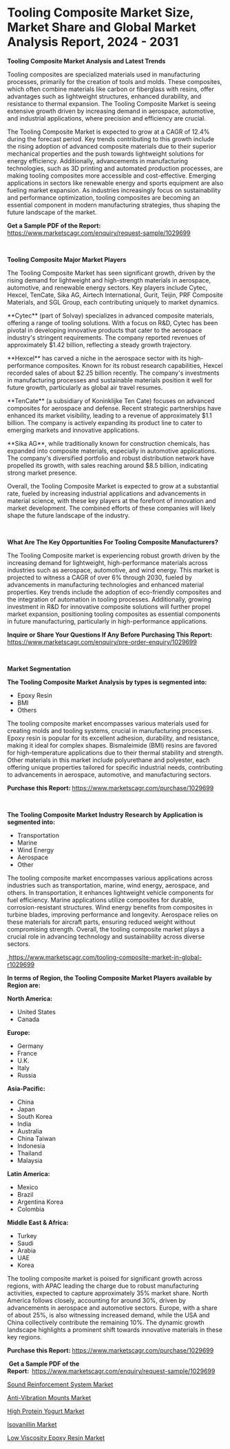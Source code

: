 <p><h1>Tooling Composite Market Size, Market Share and Global Market Analysis Report, 2024 - 2031</h1></p><p><strong>Tooling Composite Market Analysis and Latest Trends</strong></p>
<p><p>Tooling composites are specialized materials used in manufacturing processes, primarily for the creation of tools and molds. These composites, which often combine materials like carbon or fiberglass with resins, offer advantages such as lightweight structures, enhanced durability, and resistance to thermal expansion. The Tooling Composite Market is seeing extensive growth driven by increasing demand in aerospace, automotive, and industrial applications, where precision and efficiency are crucial.</p><p>The Tooling Composite Market is expected to grow at a CAGR of 12.4% during the forecast period. Key trends contributing to this growth include the rising adoption of advanced composite materials due to their superior mechanical properties and the push towards lightweight solutions for energy efficiency. Additionally, advancements in manufacturing technologies, such as 3D printing and automated production processes, are making tooling composites more accessible and cost-effective. Emerging applications in sectors like renewable energy and sports equipment are also fueling market expansion. As industries increasingly focus on sustainability and performance optimization, tooling composites are becoming an essential component in modern manufacturing strategies, thus shaping the future landscape of the market.</p></p>
<p><strong>Get a Sample PDF of the Report:&nbsp;</strong> <a href="https://www.marketscagr.com/enquiry/request-sample/1029699">https://www.marketscagr.com/enquiry/request-sample/1029699</a></p>
<p>&nbsp;</p>
<p><strong>Tooling Composite Major Market Players</strong></p>
<p><p>The Tooling Composite Market has seen significant growth, driven by the rising demand for lightweight and high-strength materials in aerospace, automotive, and renewable energy sectors. Key players include Cytec, Hexcel, TenCate, Sika AG, Airtech International, Gurit, Teijin, PRF Composite Materials, and SGL Group, each contributing uniquely to market dynamics.</p><p>**Cytec** (part of Solvay) specializes in advanced composite materials, offering a range of tooling solutions. With a focus on R&D, Cytec has been pivotal in developing innovative products that cater to the aerospace industry's stringent requirements. The company reported revenues of approximately $1.42 billion, reflecting a steady growth trajectory.</p><p>**Hexcel** has carved a niche in the aerospace sector with its high-performance composites. Known for its robust research capabilities, Hexcel recorded sales of about $2.25 billion recently. The company's investments in manufacturing processes and sustainable materials position it well for future growth, particularly as global air travel resumes.</p><p>**TenCate** (a subsidiary of Koninklijke Ten Cate) focuses on advanced composites for aerospace and defense. Recent strategic partnerships have enhanced its market visibility, leading to a revenue of approximately $1.1 billion. The company is actively expanding its product line to cater to emerging markets and innovative applications.</p><p>**Sika AG**, while traditionally known for construction chemicals, has expanded into composite materials, especially in automotive applications. The company's diversified portfolio and robust distribution network have propelled its growth, with sales reaching around $8.5 billion, indicating strong market presence.</p><p>Overall, the Tooling Composite Market is expected to grow at a substantial rate, fueled by increasing industrial applications and advancements in material science, with these key players at the forefront of innovation and market development. The combined efforts of these companies will likely shape the future landscape of the industry.</p></p>
<p>&nbsp;</p>
<p><strong>What Are The Key Opportunities For Tooling Composite Manufacturers?</strong></p>
<p><p>The Tooling Composite market is experiencing robust growth driven by the increasing demand for lightweight, high-performance materials across industries such as aerospace, automotive, and wind energy. This market is projected to witness a CAGR of over 6% through 2030, fueled by advancements in manufacturing technologies and enhanced material properties. Key trends include the adoption of eco-friendly composites and the integration of automation in tooling processes. Additionally, growing investment in R&D for innovative composite solutions will further propel market expansion, positioning tooling composites as essential components in future manufacturing, particularly in high-performance applications.</p></p>
<p><strong>Inquire or Share Your Questions If Any Before Purchasing This Report:</strong> <a href="https://www.marketscagr.com/enquiry/pre-order-enquiry/1029699">https://www.marketscagr.com/enquiry/pre-order-enquiry/1029699</a></p>
<p>&nbsp;</p>
<p><strong>Market Segmentation</strong></p>
<p><strong>The Tooling Composite Market Analysis by types is segmented into:</strong></p>
<p><ul><li>Epoxy Resin</li><li>BMI</li><li>Others</li></ul></p>
<p><p>The tooling composite market encompasses various materials used for creating molds and tooling systems, crucial in manufacturing processes. Epoxy resin is popular for its excellent adhesion, durability, and resistance, making it ideal for complex shapes. Bismaleimide (BMI) resins are favored for high-temperature applications due to their thermal stability and strength. Other materials in this market include polyurethane and polyester, each offering unique properties tailored for specific industrial needs, contributing to advancements in aerospace, automotive, and manufacturing sectors.</p></p>
<p><strong>Purchase this Report:&nbsp;</strong><a href="https://www.marketscagr.com/purchase/1029699">https://www.marketscagr.com/purchase/1029699</a></p>
<p>&nbsp;</p>
<p><strong>The Tooling Composite Market Industry Research by Application is segmented into:</strong></p>
<p><ul><li>Transportation</li><li>Marine</li><li>Wind Energy</li><li>Aerospace</li><li>Other</li></ul></p>
<p><p>The tooling composite market encompasses various applications across industries such as transportation, marine, wind energy, aerospace, and others. In transportation, it enhances lightweight vehicle components for fuel efficiency. Marine applications utilize composites for durable, corrosion-resistant structures. Wind energy benefits from composites in turbine blades, improving performance and longevity. Aerospace relies on these materials for aircraft parts, ensuring reduced weight without compromising strength. Overall, the tooling composite market plays a crucial role in advancing technology and sustainability across diverse sectors.</p></p>
<p><a href="https://www.marketscagr.com/tooling-composite-market-in-global-r1029699">&nbsp;https://www.marketscagr.com/tooling-composite-market-in-global-r1029699</a></p>
<p><strong>In terms of Region, the Tooling Composite Market Players available by Region are:</strong></p>
<p>
    <p> <strong> North America: </strong>
        <ul>
            <li>United States</li>
            <li>Canada</li>
        </ul>
        </p> 
    <p> <strong> Europe: </strong>
        <ul>
            <li>Germany</li>
            <li>France</li>
            <li>U.K.</li>
            <li>Italy</li>
            <li>Russia</li>
        </ul>
        </p> 
    <p> <strong> Asia-Pacific: </strong>
        <ul>
            <li>China</li>
            <li>Japan</li>
            <li>South Korea</li>
            <li>India</li>
            <li>Australia</li>
            <li>China Taiwan</li>
            <li>Indonesia</li>
            <li>Thailand</li>
            <li>Malaysia</li>
        </ul>
        </p> 
    <p> <strong> Latin America: </strong>
        <ul>
            <li>Mexico</li>
            <li>Brazil</li>
            <li>Argentina Korea</li>
            <li>Colombia</li>
        </ul>
        </p> 
    <p> <strong> Middle East & Africa: </strong>
        <ul>
            <li>Turkey</li>
            <li>Saudi</li>
            <li>Arabia</li>
            <li>UAE</li>
            <li>Korea</li>
        </ul>
    </p>
    </p>
<p><p>The tooling composite market is poised for significant growth across regions, with APAC leading the charge due to robust manufacturing activities, expected to capture approximately 35% market share. North America follows closely, accounting for around 30%, driven by advancements in aerospace and automotive sectors. Europe, with a share of about 25%, is also witnessing increased demand, while the USA and China collectively contribute the remaining 10%. The dynamic growth landscape highlights a prominent shift towards innovative materials in these key regions.</p></p>
<p><strong>Purchase this Report: </strong><a href="https://www.marketscagr.com/purchase/1029699">https://www.marketscagr.com/purchase/1029699</a></p>
<p>&nbsp;<strong>Get a Sample PDF of the Report:&nbsp;&nbsp;</strong><a href="https://www.marketscagr.com/enquiry/request-sample/1029699">https://www.marketscagr.com/enquiry/request-sample/1029699</a></p>
<p><strong></strong></p>
<p><p><a href="https://www.linkedin.com/pulse/sound-reinforcement-system-market-size-share-competitive-landscape-4ipnf?trackingId=eE58VxIEQ%2Baf%2BpnCJhld2Q%3D%3D">Sound Reinforcement System Market</a></p><p><a href="https://github.com/lylyparadise/Market-Research-Report-List-5/blob/main/anti-vibration-mounts-market.md">Anti-Vibration Mounts Market</a></p><p><a href="https://medium.com/@carriswwfmas/high-protein-yogurt-market-research-report-exploring-market-size-and-revenue-analysis-for-high-33692d3f9dea">High Protein Yogurt Market</a></p><p><a href="https://issuu.com/reportprime-2/docs/isovanillin-market-size-2030.pptx_1dfb8503c8fc40">Isovanillin Market</a></p><p><a href="https://issuu.com/reportprime-2/docs/low-viscosity-epoxy-resin-market-si_1a6e5412781084">Low Viscosity Epoxy Resin Market</a></p></p>